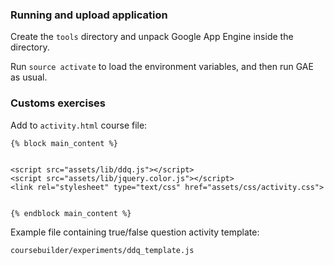 
### Running and upload application

Create the `tools` directory and unpack Google App Engine inside the directory.

Run `source activate` to load the environment variables, and then run GAE as usual.


### Customs exercises

Add to `activity.html` course file:

    {% block main_content %}


    <script src="assets/lib/ddq.js"></script>
    <script src="assets/lib/jquery.color.js"></script>
    <link rel="stylesheet" type="text/css" href="assets/css/activity.css">


    {% endblock main_content %}


Example file containing true/false question activity template:

`coursebuilder/experiments/ddq_template.js`
